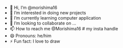 - 👋 Hi, I’m @morishima16
- 👀 I’m interested in doing new projects 
- 🌱 I’m currently learning computer application
- 💞️ I’m looking to collaborate on ...
- 📫 How to reach me @Morishima16 # my insta handle
- 😄 Pronouns: he/him
- ⚡ Fun fact: I love to draw 

<!---
morishima16/morishima16 is a ✨ special ✨ repository because its `README.md` (this file) appears on your GitHub profile.
You can click the Preview link to take a look at your changes.
--->
